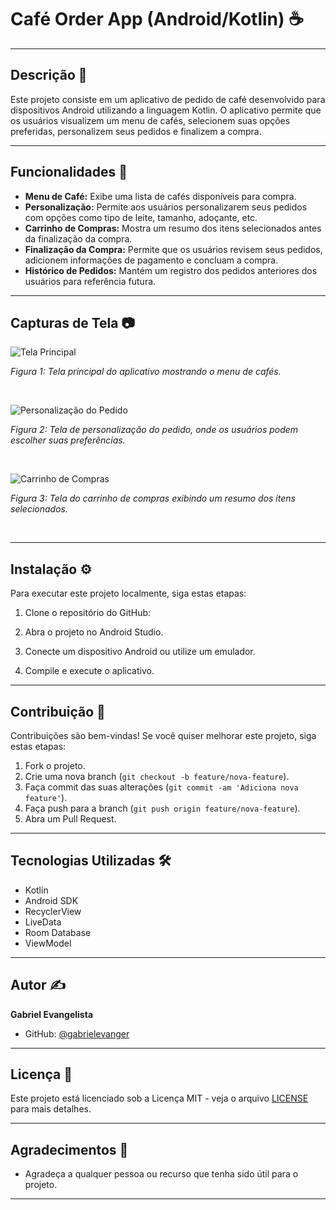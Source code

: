 # Café Order App (Android/Kotlin) ☕

---

## Descrição 📱

Este projeto consiste em um aplicativo de pedido de café desenvolvido para dispositivos Android utilizando a linguagem Kotlin. O aplicativo permite que os usuários visualizem um menu de cafés, selecionem suas opções preferidas, personalizem seus pedidos e finalizem a compra.

---

## Funcionalidades 🚀

- **Menu de Café:** Exibe uma lista de cafés disponíveis para compra.
- **Personalização:** Permite aos usuários personalizarem seus pedidos com opções como tipo de leite, tamanho, adoçante, etc.
- **Carrinho de Compras:** Mostra um resumo dos itens selecionados antes da finalização da compra.
- **Finalização da Compra:** Permite que os usuários revisem seus pedidos, adicionem informações de pagamento e concluam a compra.
- **Histórico de Pedidos:** Mantém um registro dos pedidos anteriores dos usuários para referência futura.

---

## Capturas de Tela 📷
![Tela Principal](screenshots/page.png)
<br><p>*Figura 1: Tela principal do aplicativo mostrando o menu de cafés.</p>*</br>

![Personalização do Pedido](screenshots/home.png)
<br><p>*Figura 2: Tela de personalização do pedido, onde os usuários podem escolher suas preferências.</p>*</br>

![Carrinho de Compras](screenshots/detalhes.png)
<br><p>*Figura 3: Tela do carrinho de compras exibindo um resumo dos itens selecionados.</p>*</br>


---

## Instalação ⚙️

Para executar este projeto localmente, siga estas etapas:

1. Clone o repositório do GitHub:

2. Abra o projeto no Android Studio.
3. Conecte um dispositivo Android ou utilize um emulador.
4. Compile e execute o aplicativo.

---

## Contribuição 🤝

Contribuições são bem-vindas! Se você quiser melhorar este projeto, siga estas etapas:

1. Fork o projeto.
2. Crie uma nova branch (`git checkout -b feature/nova-feature`).
3. Faça commit das suas alterações (`git commit -am 'Adiciona nova feature'`).
4. Faça push para a branch (`git push origin feature/nova-feature`).
5. Abra um Pull Request.

---

## Tecnologias Utilizadas 🛠️

- Kotlin
- Android SDK
- RecyclerView
- LiveData
- Room Database
- ViewModel

---

## Autor ✍️

**Gabriel Evangelista**

- GitHub: [@gabrielevanger](https://github.com/gabrielevanger)

---

## Licença 📄

Este projeto está licenciado sob a Licença MIT - veja o arquivo [LICENSE](LICENSE) para mais detalhes.

---

## Agradecimentos 🙏

- Agradeça a qualquer pessoa ou recurso que tenha sido útil para o projeto.

---
